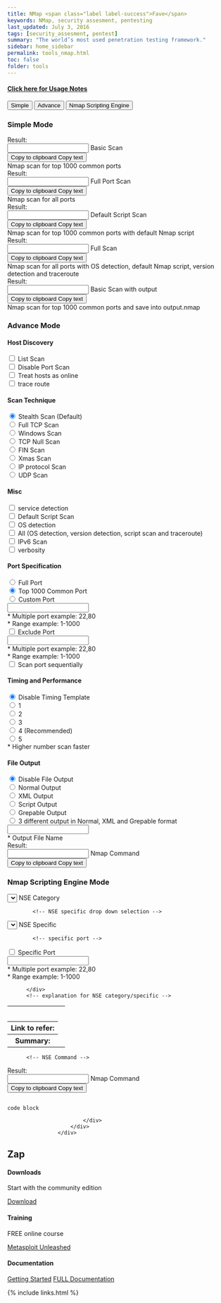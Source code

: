 ```yaml
---
title: NMap <span class="label label-success">Fave</span>
keywords: NMap, security assesment, pentesting
last_updated: July 3, 2016
tags: [security_assesment, pentest] 
summary: "The world’s most used penetration testing framework."
sidebar: home_sidebar
permalink: tools_nmap.html
toc: false
folder: tools
---
```




<div class="panel-group" id="accordion">
                    <div class="panel panel-default">
                        <div class="panel-heading">
                            <h4 class="panel-title">
                                <a class="noCrossRef accordion-toggle" data-toggle="collapse" data-parent="#accordion" href="#collapseOne">Click here for Usage Notes</a>
                            </h4>
                        </div>
                        <div id="collapseOne" class="panel-collapse collapse noCrossRef">
                            <div class="panel-body">

  <link rel="stylesheet" type="text/css" href="/pages/tools/nmap_builder.css" />
    <link rel="stylesheet" href="https://cdnjs.cloudflare.com/ajax/libs/font-awesome/6.4.0/css/all.min.css" integrity="sha512-iecdLmaskl7CVkqkXNQ/ZH/XLlvWZOJyj7Yy7tcenmpD1ypASozpmT/E0iPtmFIB46ZmdtAc9eNBvH0H/ZpiBw==" crossorigin="anonymous" referrerpolicy="no-referrer" />
  <script src="/pages/tools/nmap_builder.js"></script>

<!-- body -->
   <div class="body">
      <!-- Tab links -->
      <div class="tab">
        <button class="tablinks" onclick="ChangeTab(event, 'Simple')" id="SimpleOpen"> Simple </button>
        <button class="tablinks" onclick="ChangeTab(event, 'Advance')"> Advance </button>
        <button class="tablinks" onclick="ChangeTab(event, 'NSE')"> Nmap Scripting Engine </button>
      </div>
      <!--Tab links end -->
      <!-- Simple Mode -->
      <div id="Simple" class="tabcontent">
        <h3>Simple Mode</h3>
        <div class="center">
          <!-- basic scan -->
          <div class="input-group">
            <span class="input-group-text">Result:</span>
            <div class="form-floating">
              <input type="text" class="form-control-plaintext" id="Basic-Scan" readonly />
              <label for="Basic-Scan">Basic Scan</label>
            </div>
            <!-- copy button -->
            <div class="comment">
              <button class="btn btn-outline-secondary light" type="button" id="Copy" data-id="Basic-Scan">
                <span class="commenttext">Copy to clipboard</span> Copy text </button>
            </div>
            <!-- copy button end -->
          </div>
          <div class="explanation">Nmap scan for top 1000 common ports</div>
          <!-- basic scan end -->
          <!-- full port scan -->
          <div class="input-group">
            <span class="input-group-text">Result:</span>
            <div class="form-floating">
              <input type="text" class="form-control-plaintext" id="Full-Port-Scan" readonly />
              <label for="Full-Port-Scan">Full Port Scan</label>
            </div>
            <!-- copy button -->
            <div class="comment">
              <button class="btn btn-outline-secondary light" type="button" id="Copy" data-id="Full-Port-Scan">
                <span class="commenttext">Copy to clipboard</span> Copy text </button>
            </div>
            <!-- copy button end -->
          </div>
          <div class="explanation">Nmap scan for all ports</div>
          <!-- full port scan end -->
          <!-- default script scan -->
          <div class="input-group">
            <span class="input-group-text">Result:</span>
            <div class="form-floating">
              <input type="text" class="form-control-plaintext" id="Default-Script-Scan" readonly />
              <label for="Default-Script-Scan">Default Script Scan</label>
            </div>
            <!-- copy button -->
            <div class="comment">
              <button class="btn btn-outline-secondary light" type="button" id="Copy" data-id="Default-Script-Scan">
                <span class="commenttext">Copy to clipboard</span> Copy text </button>
            </div>
            <!-- copy button end -->
          </div>
          <div class="explanation"> Nmap scan for top 1000 common ports with default Nmap script </div>
          <!-- default script scan end -->
          <!-- full scan -->
          <div class="input-group">
            <span class="input-group-text">Result:</span>
            <div class="form-floating">
              <input type="text" class="form-control-plaintext" id="Full-Scan" readonly />
              <label for="Full-Scan">Full Scan</label>
            </div>
            <!-- copy button -->
            <div class="comment">
              <button class="btn btn-outline-secondary light" type="button" id="Copy" data-id="Full-Scan">
                <span class="commenttext">Copy to clipboard</span> Copy text </button>
            </div>
            <!-- copy button end -->
          </div>
          <div class="explanation"> Nmap scan for all ports with OS detection, default Nmap script, version detection
            and traceroute </div>
          <!-- full scan end -->
          <!-- scan save output -->
          <div class="input-group">
            <span class="input-group-text">Result:</span>
            <div class="form-floating">
              <input type="text" class="form-control-plaintext" id="Scan-Save-Output" readonly />
              <label for="Scan-Save-Output">Basic Scan with output</label>
            </div>
            <!-- copy button -->
            <div class="comment">
              <button class="btn btn-outline-secondary light" type="button" id="Copy" data-id="Scan-Save-Output">
                <span class="commenttext">Copy to clipboard</span> Copy text </button>
            </div>
            <!-- copy button end -->
          </div>
          <div class="explanation"> Nmap scan for top 1000 common ports and save into output.nmap </div>
          <!-- scan save output end -->
        </div>
      </div>
      <!-- Simple Mode end -->
      <!-- Advance Mode -->
      <div id="Advance" class="tabcontent">
        <h3>Advance Mode</h3>
        <div class="center">
          <div class="container text-start">
            <div class="row">
              <!-- Host Discovery -->
              <div class="col">
                <h4>Host Discovery</h4>
                <div class="form-check form-switch">
                  <input class="form-check-input" type="checkbox" role="switch" id="Nmap-sL" />
                  <label class="form-check-label" for="Nmap-sL">List Scan</label>
                </div>
                <div class="form-check form-switch">
                  <input class="form-check-input" type="checkbox" role="switch" id="Nmap-sn" />
                  <label class="form-check-label" for="Nmap-sn">Disable Port Scan</label>
                </div>
                <div class="form-check form-switch">
                  <input class="form-check-input" type="checkbox" role="switch" id="Nmap-Pn" />
                  <label class="form-check-label" for="Nmap-Pn">Treat hosts as online</label>
                </div>
                <div class="form-check form-switch">
                  <input class="form-check-input" type="checkbox" role="switch" id="Nmap-traceroute" />
                  <label class="form-check-label" for="Nmap-traceroute">trace route</label>
                </div>
              </div>
              <!-- Host Discovery end -->
              <!-- Scan Technique -->
              <div class="col">
                <h4>Scan Technique</h4>
                <div class="form-check">
                  <input class="form-check-input" type="radio" name="Nmap-Scan" id="Nmap-sS" checked />
                  <label class="form-check-label" for="Nmap-sS">Stealth Scan (Default)</label>
                </div>
                <div class="form-check">
                  <input class="form-check-input" type="radio" name="Nmap-Scan" id="Nmap-sT" />
                  <label class="form-check-label" for="Nmap-sT">Full TCP Scan</label>
                </div>
                <div class="form-check">
                  <input class="form-check-input" type="radio" name="Nmap-Scan" id="Nmap-sW" />
                  <label class="form-check-label" for="Nmap-sW">Windows Scan</label>
                </div>
                <div class="form-check">
                  <input class="form-check-input" type="radio" name="Nmap-Scan" id="Nmap-sN" />
                  <label class="form-check-label" for="Nmap-sN">TCP Null Scan</label>
                </div>
                <div class="form-check">
                  <input class="form-check-input" type="radio" name="Nmap-Scan" id="Nmap-sF" />
                  <label class="form-check-label" for="Nmap-sF">FIN Scan</label>
                </div>
                <div class="form-check">
                  <input class="form-check-input" type="radio" name="Nmap-Scan" id="Nmap-sX" />
                  <label class="form-check-label" for="Nmap-sX">Xmas Scan</label>
                </div>
                <div class="form-check">
                  <input class="form-check-input" type="radio" name="Nmap-Scan" id="Nmap-sO" />
                  <label class="form-check-label" for="Nmap-sO">IP protocol Scan</label>
                </div>
                <div class="form-check ">
                  <input class="form-check-input" type="radio" name="Nmap-Scan" id="Nmap-sU" />
                  <label class="form-check-label" for="Nmap-sU">UDP Scan</label>
                </div>
              </div>
              <!-- Scan Techinque end -->
              <!-- Misc -->
              <div class="col">
                <h4>Misc</h4>
                <div class="form-check form-switch">
                  <input class="form-check-input" type="checkbox" role="switch" id="Nmap-sV" />
                  <label class="form-check-label" for="Nmap-sV">service detection</label>
                </div>
                <div class="form-check form-switch">
                  <input class="form-check-input" type="checkbox" role="switch" id="Nmap-sC" />
                  <label class="form-check-label" for="Nmap-sC">Default Script Scan</label>
                </div>
                <div class="form-check form-switch">
                  <input class="form-check-input" type="checkbox" role="switch" id="Nmap-O" />
                  <label class="form-check-label" for="Nmap-O">OS detection</label>
                </div>
                <div class="form-check form-switch">
                  <input class="form-check-input" type="checkbox" role="switch" id="Nmap-A" />
                  <label class="form-check-label" for="Nmap-A">All (OS detection, version detection, script scan and
                    traceroute)</label>
                </div>
                <div class="form-check form-switch">
                  <input class="form-check-input" type="checkbox" role="switch" id="Nmap-6" />
                  <label class="form-check-label" for="Nmap-6">IPv6 Scan</label>
                </div>
                <div class="form-check form-switch">
                  <input class="form-check-input" type="checkbox" role="switch" id="Nmap-v" />
                  <label class="form-check-label" for="Nmap-v">verbosity</label>
                </div>
              </div>
              <!-- Misc end -->
            </div>
            <div class="row">
              <!-- Port Specification -->
              <div class="col">
                <h4>Port Specification</h4>
                <div class="form-check">
                  <input class="form-check-input" type="radio" name="Nmap-Port" id="Nmap-Full-Port" />
                  <label class="form-check-label" for="Nmap-Full-Port"> Full Port </label>
                </div>
                <div class="form-check">
                  <input class="form-check-input" type="radio" name="Nmap-Port" id="Nmap-1000-Port" checked />
                  <label class="form-check-label" for="Nmap-1000-Port"> Top 1000 Common Port </label>
                </div>
                <div class="form-check">
                  <input class="form-check-input" type="radio" name="Nmap-Port" id="Nmap-Custom-Port" />
                  <label class="form-check-label" for="Nmap-Custom-Port"> Custom Port </label>
                </div>
                <input class="form-control" id="Port-Number" type="text" />
                <div class="explanation"> * Multiple port example: 22,80 <br /> * Range example: 1-1000 </div>
                <div class="form-check form-switch">
                  <input class="form-check-input" type="checkbox" role="switch" id="Nmap-Exclude-Port" />
                  <label class="form-check-label" for="Nmap-Exclude-Port">Exclude Port</label>
                </div>
                <input class="form-control" id="Exclude-Port-Number" type="text" />
                <div class="explanation"> * Multiple port example: 22,80 <br /> * Range example: 1-1000 </div>
                <div class="form-check form-switch">
                  <input class="form-check-input" type="checkbox" role="switch" id="Nmap-Scan-Sequence" />
                  <label class="form-check-label" for="Nmap-Scan-Sequence">Scan port sequentially</label>
                </div>
              </div>
              <!-- Port Sepcification end -->
              <!-- Timing and Performance -->
              <div class="col">
                <h4>Timing and Performance</h4>
                <div class="form-check">
                  <input class="form-check-input" type="radio" name="Nmap-Timing" id="Nmap-T0" checked />
                  <label class="form-check-label" for="Nmap-T0"> Disable Timing Template </label>
                </div>
                <div class="form-check">
                  <input class="form-check-input" type="radio" name="Nmap-Timing" id="Nmap-T1" />
                  <label class="form-check-label" for="Nmap-T1"> 1 </label>
                </div>
                <div class="form-check">
                  <input class="form-check-input" type="radio" name="Nmap-Timing" id="Nmap-T2" />
                  <label class="form-check-label" for="Nmap-T2"> 2 </label>
                </div>
                <div class="form-check">
                  <input class="form-check-input" type="radio" name="Nmap-Timing" id="Nmap-T3" />
                  <label class="form-check-label" for="Nmap-T3"> 3 </label>
                </div>
                <div class="form-check">
                  <input class="form-check-input" type="radio" name="Nmap-Timing" id="Nmap-T4" />
                  <label class="form-check-label" for="Nmap-T4"> 4 (Recommended)</label>
                </div>
                <div class="form-check">
                  <input class="form-check-input" type="radio" name="Nmap-Timing" id="Nmap-T5" />
                  <label class="form-check-label" for="Nmap-T5"> 5 </label>
                </div>
                <div class="explanation">* Higher number scan faster</div>
              </div>
              <!-- Timing and Performance end -->
              <!-- File Output -->
              <div class="col">
                <h4>File Output</h4>
                <div class="form-check">
                  <input class="form-check-input" type="radio" name="Nmap-Output" id="Nmap-DOutput" checked />
                  <label class="form-check-label" for="Nmap-DOutput"> Disable File Output </label>
                </div>
                <div class="form-check">
                  <input class="form-check-input" type="radio" name="Nmap-Output" id="Nmap-oN" />
                  <label class="form-check-label" for="Nmap-oN"> Normal Output </label>
                </div>
                <div class="form-check">
                  <input class="form-check-input" type="radio" name="Nmap-Output" id="Nmap-oX" />
                  <label class="form-check-label" for="Nmap-oX"> XML Output </label>
                </div>
                <div class="form-check">
                  <input class="form-check-input" type="radio" name="Nmap-Output" id="Nmap-oS" />
                  <label class="form-check-label" for="Nmap-oS"> Script Output </label>
                </div>
                <div class="form-check">
                  <input class="form-check-input" type="radio" name="Nmap-Output" id="Nmap-oG" />
                  <label class="form-check-label" for="Nmap-oG"> Grepable Output</label>
                </div>
                <div class="form-check">
                  <input class="form-check-input" type="radio" name="Nmap-Output" id="Nmap-oA" />
                  <label class="form-check-label" for="Nmap-oA"> 3 different output in Normal, XML and Grepable
                    format</label>
                </div>
                <input class="form-control" id="Output-Name" type="text" />
                <div class="explanation">* Output File Name</div>
              </div>
              <!-- File Output end -->
            </div>
          </div>
          <!-- Advance Nmap Command -->
          <div class="input-group">
            <span class="input-group-text">Result:</span>
            <div class="form-floating">
              <input type="text" class="form-control-plaintext" id="Advance-Nmap" readonly />
              <label for="Advance-Nmap">Nmap Command</label>
            </div>
            <!-- copy button -->
            <div class="comment">
              <button class="btn btn-outline-secondary light" type="button" id="Copy" data-id="Advance-Nmap">
                <span class="commenttext">Copy to clipboard</span> Copy text </button>
            </div>
            <!-- copy button end -->
          </div>
          <!-- Advance Nmap Command end -->
        </div>
      </div>

<!-- Advance Mode end -->
  <!-- NSE Mode -->
   <div id="NSE" class="tabcontent">
        <h3>Nmap Scripting Engine Mode</h3>
        <div class="center">
          <div class="text-start">
            <!-- NSE category drop down selection -->
            <div class="form-floating">
              <select class="form-select" id="NSE-Category">
              </select>
              <label for="NSE-Category">NSE Category</label>
            </div>
            <!-- NSE category drop down selection end -->

            <!-- NSE specific drop down selection -->
   <div class="form-floating">
              <select class="form-select" id="NSE-Specific">
              </select>
              <label for="NSE-Specific">NSE Specific</label>
            </div>
            <!-- NSE specific drop down selection end -->

            <!-- specific port -->
   <div class="form-check form-switch">
              <input class="form-check-input" type="checkbox" role="switch" id="NSE-Port" />
              <label class="form-check-label" for="NSE-Port">Specific Port</label>
            </div>
            <input class="form-control " id="NSE-Port-Number" type="text" />
            <div class="explanation"> * Multiple port example: 22,80 <br /> * Range example: 1-1000 </div>
            <!-- specific port end -->

          </div>
          <!-- explanation for NSE category/specific -->
   <div class="summary">
            <table class="table table-hover">
              <tr>
                <th colspan="2">
                  <h3 id="NSE-Header"></h3>
                </th>
              </tr>
              <tr>
                <th>Link to refer: </th>
                <td>
                  <p id="NSE-Link"></p>
                </td>
              </tr>
              <tr>
                <th>Summary: </th>
                <td>
                  <p id="NSE-Summary"></p>
                </td>
              </tr>
            </table>
          </div>
          <!-- explanation for NSE category/specific end -->

          <!-- NSE Command -->
   <div class="input-group">
            <span class="input-group-text">Result:</span>
            <div class="form-floating">
              <input type="text" class="form-control-plaintext" id="NSE-Nmap" readonly />
              <label for="NSE-Nmap">Nmap Command</label>

   </div>
            <!-- copy button -->
            <div class="comment">
              <button class="btn btn-outline-secondary light" type="button" id="Copy" data-id="NSE-Nmap">
                <span class="commenttext">Copy to clipboard</span> Copy text </button>
            </div>
            <!-- copy button end -->
          </div>
          <!-- NSE Command end -->


   </div>
      </div>
      <!-- NSE Mode end -->
    </div>





<div class="language-html highlighter-rouge"><div class="highlight"><pre class="highlight"><code>
code block
</code></pre></div></div>


                            </div>
                        </div>
                    </div>
</div>
<!-- /.panel-group -->


<div class="row">
         <div class="col-lg-12">
             <h2 class="page-header">Zap</h2>
         </div>
         <div class="col-md-3 col-sm-6">
             <div class="panel panel-default text-center">
                 <div class="panel-heading">
                     <span class="fa-stack fa-5x">
                           <i class="fa fa-circle fa-stack-2x text-primary"></i>
                           <i class="fa fa-download fa-stack-1x fa-inverse"></i>
                     </span>
                 </div>
                 <div class="panel-body">
                     <h4>Downloads</h4>
                     <p>Start with the community edition</p>
                     <a href="https://docs.metasploit.com/docs/using-metasploit/getting-started/nightly-installers.html" class="btn btn-primary">Download</a>
                 </div>
             </div>
         </div>
         <div class="col-md-3 col-sm-6">
             <div class="panel panel-default text-center">
                 <div class="panel-heading">
                     <span class="fa-stack fa-5x">
                           <i class="fa fa-circle fa-stack-2x text-primary"></i>
                           <i class="fa fa-graduation-cap fa-stack-1x fa-inverse"></i>
                     </span>
                 </div>
                 <div class="panel-body">
                     <h4>Training</h4>
                     <p>FREE online course</p>
                     <a href="https://www.offsec.com/metasploit-unleashed/" class="btn btn-primary">Metasploit Unleashed</a>
                 </div>
             </div>
         </div>
         <div class="col-md-3 col-sm-6">
             <div class="panel panel-default text-center">
                 <div class="panel-heading">
                     <span class="fa-stack fa-5x">
                           <i class="fa fa-circle fa-stack-2x text-primary"></i>
                           <i class="fa fa-book fa-stack-1x fa-inverse"></i>
                     </span>
                 </div>
                 <div class="panel-body">
                     <h4>Documentation</h4>
                     <p></p>
                     <a href="https://docs.metasploit.com/docs/using-metasploit/getting-started/" class="btn btn-primary">Getting Started</a>
                     <a href="https://docs.metasploit.com/" class="btn btn-primary">FULL Documentation</a>
                 </div>
             </div>
         </div>
</div>



{% include links.html %}

